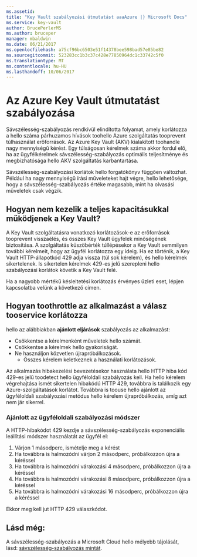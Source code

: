 ```yaml
---
ms.assetid: 
title: "Key Vault szabályozási útmutatást aaaAzure |} Microsoft Docs"
ms.service: key-vault
author: BrucePerlerMS
ms.author: bruceper
manager: mbaldwin
ms.date: 06/21/2017
ms.openlocfilehash: a75cf96bc6503e51f14378bee598bad57e85be82
ms.sourcegitcommit: 523283cc1b3c37c428e77850964dc1c33742c5f0
ms.translationtype: MT
ms.contentlocale: hu-HU
ms.lasthandoff: 10/06/2017
---
```

# <a name="azure-key-vault-throttling-guidance"></a>Az Azure Key Vault útmutatást szabályozása

Sávszélesség-szabályozás rendkívül elindította folyamat, amely korlátozza a hello száma párhuzamos hívások toohello Azure szolgáltatás tooprevent túlhasználat erőforrások. Az Azure Key Vault (AKV) kialakított toohandle nagy mennyiségű kérést. Egy túlságosan kérelmek száma akkor fordul elő, ha az ügyfélkérelmek sávszélesség-szabályozás optimális teljesítménye és megbízhatósága hello AKV szolgáltatás karbantartása.

Sávszélesség-szabályozási korlátok hello forgatókönyv függően változhat. Például ha nagy mennyiségű írási műveleteket hajt végre, hello lehetősége, hogy a sávszélesség-szabályozás értéke magasabb, mint ha olvasási műveletek csak végzik.

## <a name="how-does-key-vault-handle-its-limits"></a>Hogyan nem kezelik a teljes kapacitásukkal működjenek a Key Vault?

A Key Vault szolgáltatásra vonatkozó korlátozások-e az erőforrások tooprevent visszaélés, és összes Key Vault ügyfelek minőségének biztosítása. A szolgáltatás küszöbérték túllépésekor a Key Vault semmilyen további kérelmeit, hogy az ügyfél korlátozza egy ideig. Ha ez történik, a Key Vault HTTP-állapotkód 429 adja vissza (túl sok kérelem), és hello kérelmek sikertelenek. Is sikertelen kérelmek 429-es jelű szerepleni hello szabályozási korlátok követik a Key Vault felé. 

Ha a nagyobb mértékű késleltetési korlátozás érvényes üzleti eset, lépjen kapcsolatba velünk a következő címen.


## <a name="how-toothrottle-your-app-in-response-tooservice-limits"></a>Hogyan toothrottle az alkalmazást a válasz tooservice korlátozza

hello az alábbiakban **ajánlott eljárások** szabályozás az alkalmazást:
- Csökkentse a kérelmenként műveletek hello számát.
- Csökkentse a kérelmek hello gyakoriságát.
- Ne használjon közvetlen újrapróbálkozások. 
    - Összes kérelem keletkeznek a használati korlátozások.

Az alkalmazás hibakezelési bevezetésekor használata hello HTTP hiba kód 429-es jelű toodetect hello ügyféloldali szabályozás kell. Ha hello kérelem végrehajtása ismét sikertelen hibakódú HTTP 429, továbbra is találkozik egy Azure-szolgáltatások korlátot. Továbbra is toouse hello ajánlott az ügyféloldali szabályozási metódus hello kérelem újrapróbálkozás, amíg azt nem jár sikerrel.

### <a name="recommended-client-side-throttling-method"></a>Ajánlott az ügyféloldali szabályozási módszer

A HTTP-hibakódot 429 kezdje a sávszélesség-szabályozás exponenciális leállítási módszer használatát az ügyfél el:

1. Várjon 1 másodperc, ismételje meg a kérést
2. Ha továbbra is halmozódni várjon 2 másodperc, próbálkozzon újra a kéréssel
3. Ha továbbra is halmozódni várakozási 4 másodperc, próbálkozzon újra a kéréssel
4. Ha továbbra is halmozódni várakozási 8 másodperc, próbálkozzon újra a kéréssel
5. Ha továbbra is halmozódni várakozási 16 másodperc, próbálkozzon újra a kéréssel

Ekkor meg kell jut HTTP 429 válaszkódot.

## <a name="see-also"></a>Lásd még:

A sávszélesség-szabályozás a Microsoft Cloud hello mélyebb tájolását, lásd: [sávszélesség-szabályozás mintát](https://docs.microsoft.com/azure/architecture/patterns/throttling).

